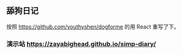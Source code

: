 ## 舔狗日记

按照 https://github.com/youthyshen/dogforme 的用 React 重写了下。

### 演示站 https://zayabighead.github.io/simp-diary/
